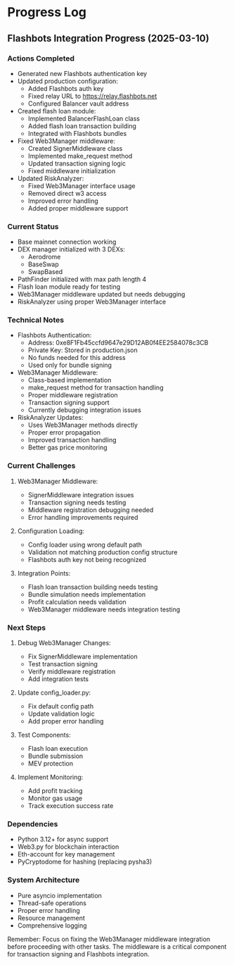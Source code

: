 # Progress Log

## Flashbots Integration Progress (2025-03-10)

### Actions Completed
- Generated new Flashbots authentication key
- Updated production configuration:
  - Added Flashbots auth key
  - Fixed relay URL to https://relay.flashbots.net
  - Configured Balancer vault address
- Created flash loan module:
  - Implemented BalancerFlashLoan class
  - Added flash loan transaction building
  - Integrated with Flashbots bundles
- Fixed Web3Manager middleware:
  - Created SignerMiddleware class
  - Implemented make_request method
  - Updated transaction signing logic
  - Fixed middleware initialization
- Updated RiskAnalyzer:
  - Fixed Web3Manager interface usage
  - Removed direct w3 access
  - Improved error handling
  - Added proper middleware support

### Current Status
- Base mainnet connection working
- DEX manager initialized with 3 DEXs:
  - Aerodrome
  - BaseSwap
  - SwapBased
- PathFinder initialized with max path length 4
- Flash loan module ready for testing
- Web3Manager middleware updated but needs debugging
- RiskAnalyzer using proper Web3Manager interface

### Technical Notes
- Flashbots Authentication:
  - Address: 0xe8F1Fb45ccfd9647e29D12AB0f4EE2584078c3CB
  - Private Key: Stored in production.json
  - No funds needed for this address
  - Used only for bundle signing
- Web3Manager Middleware:
  - Class-based implementation
  - make_request method for transaction handling
  - Proper middleware registration
  - Transaction signing support
  - Currently debugging integration issues
- RiskAnalyzer Updates:
  - Uses Web3Manager methods directly
  - Proper error propagation
  - Improved transaction handling
  - Better gas price monitoring

### Current Challenges
1. Web3Manager Middleware:
   - SignerMiddleware integration issues
   - Transaction signing needs testing
   - Middleware registration debugging needed
   - Error handling improvements required

2. Configuration Loading:
   - Config loader using wrong default path
   - Validation not matching production config structure
   - Flashbots auth key not being recognized

3. Integration Points:
   - Flash loan transaction building needs testing
   - Bundle simulation needs implementation
   - Profit calculation needs validation
   - Web3Manager middleware needs integration testing

### Next Steps
1. Debug Web3Manager Changes:
   - Fix SignerMiddleware implementation
   - Test transaction signing
   - Verify middleware registration
   - Add integration tests

2. Update config_loader.py:
   - Fix default config path
   - Update validation logic
   - Add proper error handling

3. Test Components:
   - Flash loan execution
   - Bundle submission
   - MEV protection

4. Implement Monitoring:
   - Add profit tracking
   - Monitor gas usage
   - Track execution success rate

### Dependencies
- Python 3.12+ for async support
- Web3.py for blockchain interaction
- Eth-account for key management
- PyCryptodome for hashing (replacing pysha3)

### System Architecture
- Pure asyncio implementation
- Thread-safe operations
- Proper error handling
- Resource management
- Comprehensive logging

Remember: Focus on fixing the Web3Manager middleware integration before proceeding with other tasks. The middleware is a critical component for transaction signing and Flashbots integration.
